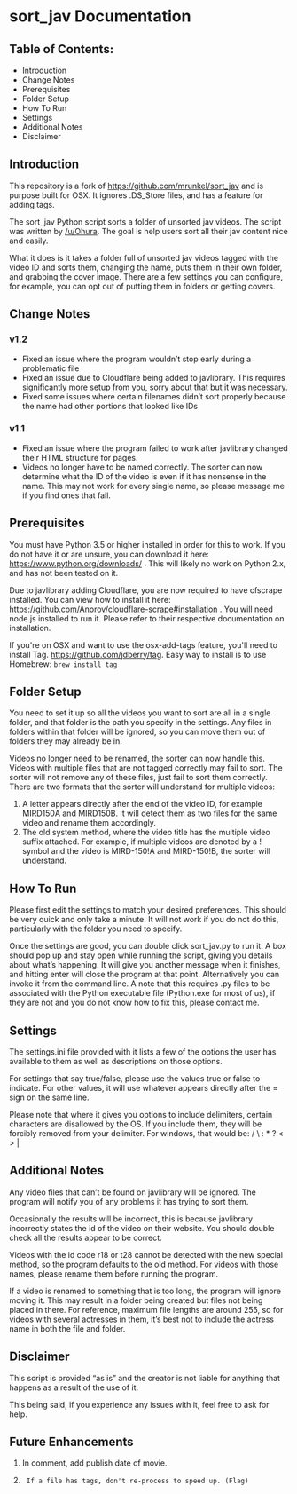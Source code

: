 # sort_jav Documentation

## Table of Contents:
* Introduction
* Change Notes
* Prerequisites
* Folder Setup
* How To Run
* Settings
* Additional Notes
* Disclaimer

## Introduction
This repository is a fork of https://github.com/mrunkel/sort_jav and is purpose built for OSX.
It ignores .DS_Store files, and has a feature for adding tags.

The sort_jav Python script sorts a folder of unsorted jav videos. The script was written by
[/u/Ohura](https://reddit.com/user/Ohura). The goal is help users sort all their jav content nice and easily.

What it does is it takes a folder full of unsorted jav videos tagged with the video ID and sorts
them, changing the name, puts them in their own folder, and grabbing the cover image. There
are a few settings you can configure, for example, you can opt out of putting them in folders or
getting covers.

## Change Notes
### v1.2
- Fixed an issue where the program wouldn’t stop early during a problematic file
- Fixed an issue due to Cloudflare being added to javlibrary. This requires significantly
more setup from you, sorry about that but it was necessary.
- Fixed some issues where certain filenames didn’t sort properly because the name had
other portions that looked like IDs
### v1.1
- Fixed an issue where the program failed to work after javlibrary changed their HTML
structure for pages.
- Videos no longer have to be named correctly. The sorter can now determine what the ID
of the video is even if it has nonsense in the name. This may not work for every single
name, so please message me if you find ones that fail.

## Prerequisites
You must have Python 3.5 or higher installed in order for this to work. If you do not have it or are
unsure, you can download it here: https://www.python.org/downloads/ . This will likely no work
on Python 2.x, and has not been tested on it.

Due to javlibrary adding Cloudflare, you are now required to have cfscrape installed. You can
view how to install it here: https://github.com/Anorov/cloudflare-scrape#installation . You will
need node.js installed to run it. Please refer to their respective documentation on installation.

If you're on OSX and want to use the osx-add-tags feature, you'll need to install Tag.
https://github.com/jdberry/tag. 
Easy way to install is to use Homebrew: 
```brew install tag```

## Folder Setup
You need to set it up so all the videos you want to sort are all in a single folder, and that folder is
the path you specify in the settings. Any files in folders within that folder will be ignored, so you
can move them out of folders they may already be in.

Videos no longer need to be renamed, the sorter can now handle this. Videos with multiple files
that are not tagged correctly may fail to sort. The sorter will not remove any of these files, just
fail to sort them correctly. There are two formats that the sorter will understand for multiple
videos:

1. A letter appears directly after the end of the video ID, for example MIRD150A and
MIRD150B. It will detect them as two files for the same video and rename them
accordingly.
2. The old system method, where the video title has the multiple video suffix attached. For
example, if multiple videos are denoted by a ! symbol and the video is MIRD-150!A and
MIRD-150!B, the sorter will understand.

## How To Run

Please first edit the settings to match your desired preferences. This should be very quick and
only take a minute. It will not work if you do not do this, particularly with the folder you need to
specify.

Once the settings are good, you can double click sort_jav.py to run it. A box should pop up and
stay open while running the script, giving you details about what’s happening. It will give you
another message when it finishes, and hitting enter will close the program at that point.
Alternatively you can invoke it from the command line. A note that this requires .py files to be
associated with the Python executable file (Python.exe for most of us), if they are not and you
do not know how to fix this, please contact me.

## Settings

The settings.ini file provided with it lists a few of the options the user has available to them as
well as descriptions on those options.

For settings that say true/false, please use the values true or false to indicate. For other values,
it will use whatever appears directly after the = sign on the same line.

Please note that where it gives you options to include delimiters, certain characters are
disallowed by the OS. If you include them, they will be forcibly removed from your delimiter. For
windows, that would be: / \ : * ? < > |

## Additional Notes

Any video files that can’t be found on javlibrary will be ignored. The program will notify you of
any problems it has trying to sort them.

Occasionally the results will be incorrect, this is because javlibrary incorrectly states the id of the
video on their website. You should double check all the results appear to be correct.

Videos with the id code r18 or t28 cannot be detected with the new special method, so the
program defaults to the old method. For videos with those names, please rename them before
running the program.

If a video is renamed to something that is too long, the program will ignore moving it. This may
result in a folder being created but files not being placed in there. For reference, maximum file
lengths are around 255, so for videos with several actresses in them, it’s best not to include the
actress name in both the file and folder.

## Disclaimer

This script is provided “as is” and the creator is not liable for anything that happens as a result
of the use of it.

This being said, if you experience any issues with it, feel free to ask for help.

## Future Enhancements
1.  In comment, add publish date of movie.
2.      If a file has tags, don't re-process to speed up. (Flag)
